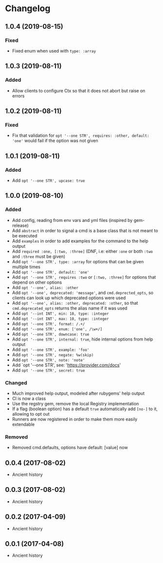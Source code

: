 # Changelog

## 1.0.4 (2019-08-15)

### Fixed

* Fixed enum when used with `type: :array`

## 1.0.3 (2019-08-11)

### Added

* Allow clients to configure Ctx so that it does not abort but raise on errors

## 1.0.2 (2019-08-11)

### Fixed

* Fix that validation for `opt '--one STR', requires: :other, default: 'one'` would fail if the option was not given

## 1.0.1 (2019-08-11)

### Added

* Add `opt '--one STR', upcase: true`

## 1.0.0 (2019-08-10)

### Added

* Add config, reading from env vars and yml files (inspired by gem-release)
* Add `abstract` in order to signal a cmd is a base class that is not meant to be executed
* Add `examples` in order to add examples for the command to the help output
* Add `required :one, [:two, :three]` (DNF, i.e: either `:one` or both `:two` and `:three` must be given)
* Add `opt '--one STR', type: :array` for options that can be given multiple times
* Add `opt '--one STR', default: 'one'`
* Add `opt '--one STR', requires :two` or `[:two, :three]` for options that depend on other options
* Add `opt '--one', alias: :other`
* Add `opt '--one', deprecated: 'message'`, and `cmd.deprected_opts`, so clients can look up which deprecated options were used
* Add `opt '--one', alias: :other, deprecated: :other`, so that `cmd.deprecated_opts` returns the alias name if it was used
* Add `opt '--int INT', min: 10, type: :integer`
* Add `opt '--int INT', max: 10, type: :integer`
* Add `opt '--one STR', format: /.+/`
* Add `opt '--one STR', enum: ['one', /\w+/]`
* Add `opt '--one STR', downcase: true`
* Add `opt '--one STR', internal: true`, hide internal options from help output
* Add `opt '--one STR', example: 'foo'`
* Add `opt '--one STR', negate: %w(skip)`
* Add `opt '--one STR', note: 'note'`
* Add `opt '--one STR', see: 'https://provider.com/docs'
* Add `opt '--one STR', secret: true`

### Changed

* Much improved help output, modeled after rubygems' help output
* Cl is now a class
* Use the regstry gem, remove the local Registry implementation
* If a flag (boolean option) has a default `true` automatically add `[no-]` to it, allowing to opt out
* Runners are now registered in order to make them more easily extendable

### Removed

* Removed cmd.defaults, options have default: [value] now

## 0.0.4 (2017-08-02)

* Ancient history

## 0.0.3 (2017-08-02)

* Ancient history

## 0.0.2 (2017-04-09)

* Ancient history

## 0.0.1 (2017-04-08)

* Ancient history

